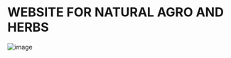 <h1>WEBSITE FOR NATURAL AGRO AND HERBS</h1>

![image](https://github.com/user-attachments/assets/b2e09138-f1a9-4201-a1db-d5a568a788c2)

